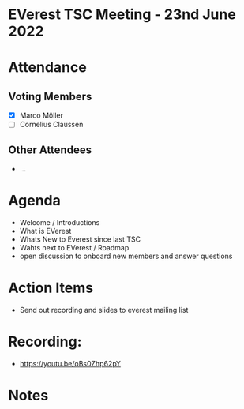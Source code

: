 # EVerest TSC Meeting - 23nd June 2022

# Attendance

## Voting Members

- [x] Marco Möller
- [ ] Cornelius Claussen

## Other Attendees

- ...

# Agenda

- Welcome / Introductions
- What is EVerest
- Whats New to Everest since last TSC
- Wahts next to EVerest / Roadmap
- open discussion to onboard new members and answer questions

# Action Items
- Send out recording and slides to everest mailing list

# Recording:
- https://youtu.be/oBs0Zhp62pY

# Notes
